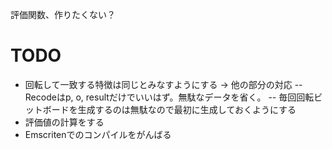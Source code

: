 評価関数、作りたくない？

# TODO
- 回転して一致する特徴は同じとみなすようにする -> 他の部分の対応
-- Recodeはp, o, resultだけでいいはず。無駄なデータを省く。
-- 毎回回転ビットボードを生成するのは無駄なので最初に生成しておくようにする
- 評価値の計算をする
- Emscritenでのコンパイルをがんばる